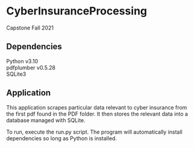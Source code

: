 # CyberInsuranceProcessing
Capstone Fall 2021

Dependencies
--------------
Python v3.10<br />
pdfplumber v0.5.28<br />
SQLite3

Application
--------------
This application scrapes particular data relevant to cyber insurance from the first pdf found in the PDF folder. It then stores the relevant data into a database managed with SQLite.

To run, execute the run.py script. The program will automatically install dependencies so long as Python is installed.
